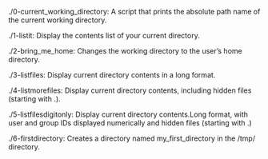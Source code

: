 ./0-current_working_directory: A script that prints the absolute path name of the current working directory.

./1-listit: Display the contents list of your current directory.

./2-bring_me_home: Changes the working directory to the user’s home directory.

./3-listfiles: Display current directory contents in a long format.

./4-listmorefiles: Display current directory contents, including hidden files (starting with .).

./5-listfilesdigitonly: Display current directory contents.Long format, with user and group IDs displayed numerically and hidden files (starting with .)

./6-firstdirectory: Creates a directory named my_first_directory in the /tmp/ directory.
